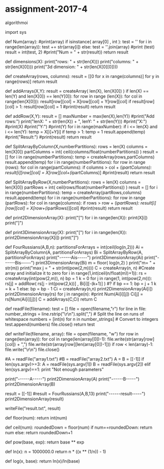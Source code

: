 # assignment-2017-4
algorithmoi

import sys

def Num(array):
	#print(array)
	if isinstance( array[0] , int ):
		test = ''
		for i in range(len(array)):
			test += str(array[i])
	else:
		test = ''.join(array)
	#print (test)
	result = int(test, 2)
	#print("Num = " + str(result))
	return result
	
def dimensions(X):
	print("rows: " + str(len(X)))
	print("columns: " + str(len(X[0])))
	print("3d dimension: " + str(len(X[0][0])))
	
def createArray(rows, columns):
	result = [[0 for x in range(columns)] for y in range(rows)]
	return result
	
def addArrays(X,Y):
	result = createArray( len(X), len(X[0]) )
	if len(X) == len(Y) and len(X[0]) == len(Y[0]):
		for row in range (len(X)):
			for col in range(len(X[0])):
				result[row][col] = X[row][col] + Y[row][col]
				if result[row][col] > 1:
					result[row][col] = 1
	#print(result)
	return result
	
def addRow(X,Y):
	result = []
	maxNumber = max(len(X),len(Y))
	#print("Add rows:")
	print("lenX: " + str(len(X)) + ", lenY: " + str(len(Y)))
	#print("X:")
	#print(X)
	#print("Y:")
	#print(Y)
	for i in range(maxNumber):
		if i <= len(X) and i <= len(Y):
			temp = X[i]+Y[i]
			if temp > 1:
				temp = 1
			result.append(temp)
	#print("Result:")
	#print(result)
	return result
	
def SplitArrayByColumn(X,numberPartitions):
	rows = len(X)
	columns = len(X[0])
	partColumns = int( ceil(columns/float(numberPartitions)) )
	result = []
	for i in range(numberPartitions):
		temp = createArray(rows,partColumns)
		result.append(temp)
	for i in range(numberPartitions):
		for row in range (rows):
			for col in range(partColumns):
				if columns > col + (i*partColumns):
					result[i][row][col] = X[row][col+(i*partColumns)]
	#print(result)
	return result
	
def SplitArrayByRow(X,numberPartitions):
	rows = len(X)
	columns = len(X[0])
	partRows = int( ceil(rows/float(numberPartitions)) )
	result = []
	for i in range(numberPartitions):
		temp = createArray(partRows,columns)
		result.append(temp)
	for i in range(numberPartitions):
		for row in range (partRows):
			for col in range(columns):
				if rows > row + (i*partRows):
					result[i][row][col] = X[row+(i*partRows)][col]
	#print(result)
	return result
	
def print2DimensionArray(X):
	print("[")
	for i in range(len(X)):
		print(X[i])
	print("]")
	
def print3DimensionArray(X):
	print("[")
	for i in range(len(X)):
		print2DimensionArray(X[i])
	print("]")
	
def FourRussians(A,B,n):
	partitionsForArrays = int(ceil(log(n,2)))
	Ai = SplitArrayByColumn(A, partitionsForArrays)
	Bi = SplitArrayByRow(A, partitionsForArrays)
	print("------Ais-----")
	print3DimensionArray(Ai)
	print("------Bis-----")
	print3DimensionArray(Bi)
	m = floor( log(n,2) ) 
	print("m= " + str(m))
	print("max j = " + str(int(pow(2,m))))
	C = createArray(n, n) #Create array and initialize it to zero
	for i in range(1,int(ceil(n/float(m))+1)):
		rs = createArray(int(pow(2,m)), n)
		bp = 1
		k = 0
		for j in range(1, int(pow(2,m))):
			rs[j] = addRow( rs[j - int(pow(2,k))] , Bi[i][-(k+1)] ) #?
			if bp == 1:
				bp = j + 1
				k = k + 1
			else:
				bp = bp - 1
		Ci = createArray(n,n)
		print2DimensionArray(Ai[i])
		print2DimensionArray(rs)
		for j in range(n):
			#print Num(Ai[i][j])
			Ci[j] = rs[Num(Ai[i][j])] 
		C = addArrays(C,Ci)
		return C

def readFile(filename):
	test = []
	file = open(filename,"r")
	for line in file:
	    number_strings = line.rstrip("\r\n").split(",") # Split the line on runs of whitespace
	    numbers = [int(n) for n in number_strings] # Convert to integers
	    test.append(numbers) 
	file.close()
	return test
	
def writeFile(filename, array):
	file = open(filename, "w")
	for row in range(len(array)):
		for col in range(len(array[0])-1):
			file.write(str(array[row][col]) + ",")
		file.write(str(array[row][len(array[0])-1]))
		if row < len(array)-1:
			file.write("\r\n")
	file.close()

#A = readFile("array1.txt")
#B = readFile("array2.txt")
A = B = [[-1]]
if len(sys.argv)>=3:
  A = readFile(sys.argv[1])
  B = readFile(sys.argv[2])
elif len(sys.argv)==1:
  print "Not enough parameters"

print("------A-----")
print2DimensionArray(A)
print("------B-----")
print2DimensionArray(B)

result = [[-1]]
#result = FourRussians(A,B,13)
print("------result-----")
print2DimensionArray(result)

writeFile("result.txt", result)

def floor(num):
  return int(num)

def ceil(num):
  roundedDown = floor(num)
  if num==roundedDown:
    return num
  else:
    return roundedDown+1
  
def pow(base, exp):
  return base ** exp

def ln(x):
  n = 1000000.0
  return n * ((x ** (1/n)) - 1)
  
def log(x, base):
  return ln(x)/ln(base)
  
